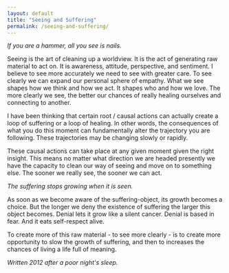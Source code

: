 ```yaml
---
layout: default 
title: "Seeing and Suffering"
permalink: /seeing-and-suffering/
---
```


*If you are a hammer, all you see is nails.*

Seeing is the art of cleaning up a worldview. It is the act of generating raw material to act on. It is awareness, attitude, perspective, and sentiment. I believe to see more accurately we need to see with greater care. To see clearly we can expand our personal sphere of empathy. What we see shapes how we think and how we act. It shapes who and how we love. The more clearly we see, the better our chances of really healing ourselves and connecting to another.

I have been thinking that certain root / causal actions can actually create a loop of suffering or a loop of healing. In other words, the consequences of what you do this moment can fundamentally alter the trajectory you are following. These trajectories may be changing slowly or rapidly.

These causal actions can take place at any given moment given the right insight. This means no matter what direction we are headed presently we have the capacity to clean our way of seeing and move on to something else. The sooner we really see, the sooner we can act.

*The suffering stops growing when it is seen.*

As soon as we become aware of the suffering-object, its growth becomes a choice. But the longer we deny the existence of suffering the larger this object becomes. Denial lets it grow like a silent cancer. Denial is based in fear. And it eats self-respect alive.

To create more of this raw material - to see more clearly - is to create more opportunity to slow the growth of suffering, and then to increases the chances of living a life full of meaning.


*Written 2012 after a poor night's sleep.*

